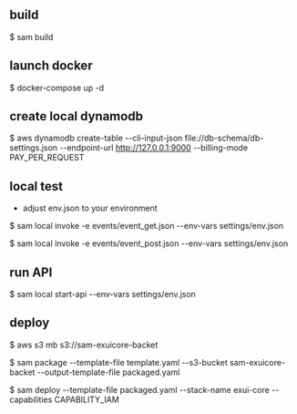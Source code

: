 ## build

$ sam build

## launch docker
$ docker-compose up -d

## create local dynamodb
$ aws dynamodb create-table --cli-input-json file://db-schema/db-settings.json --endpoint-url http://127.0.0.1:9000 --billing-mode PAY_PER_REQUEST

## local test

* adjust env.json to your environment

$ sam local invoke  -e events/event_get.json --env-vars settings/env.json

$ sam local invoke  -e events/event_post.json --env-vars settings/env.json

## run API
$ sam local start-api --env-vars settings/env.json

## deploy
$ aws s3 mb s3://sam-exuicore-backet

$ sam package --template-file template.yaml --s3-bucket sam-exuicore-backet --output-template-file packaged.yaml

$ sam deploy --template-file packaged.yaml --stack-name exui-core --capabilities CAPABILITY_IAM
